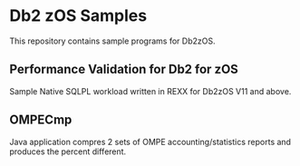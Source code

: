 # Db2 zOS Samples

This repository contains sample programs for Db2zOS. 

## Performance Validation for Db2 for zOS
	
Sample Native SQLPL workload written in REXX for Db2zOS V11 and above.

## OMPECmp

Java application compres 2 sets of OMPE accounting/statistics reports and produces the percent different.
